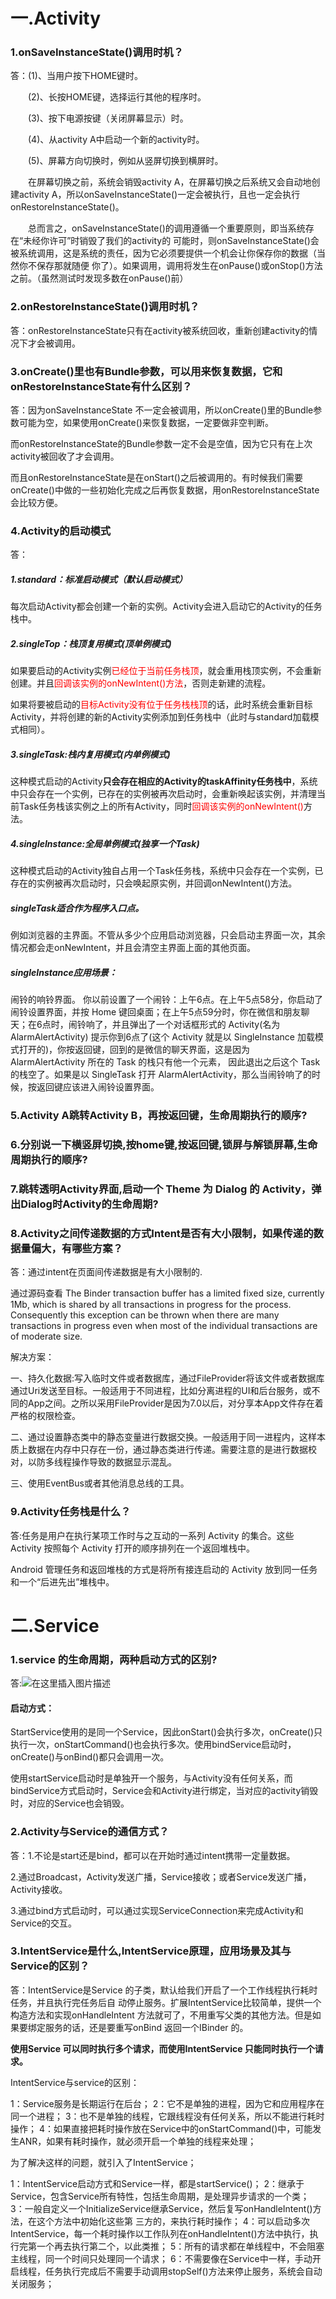 # 一.Activity

### 1.onSaveInstanceState()调用时机？

答：(1)、当用户按下HOME键时。

　　(2)、长按HOME键，选择运行其他的程序时。

　　(3)、按下电源按键（关闭屏幕显示）时。

　　(4)、从activity A中启动一个新的activity时。

　　(5)、屏幕方向切换时，例如从竖屏切换到横屏时。

　　在屏幕切换之前，系统会销毁activity A，在屏幕切换之后系统又会自动地创建activity A，所以onSaveInstanceState()一定会被执行，且也一定会执行onRestoreInstanceState()。

　　总而言之，onSaveInstanceState()的调用遵循一个重要原则，即当系统存在“未经你许可”时销毁了我们的activity的 可能时，则onSaveInstanceState()会被系统调用，这是系统的责任，因为它必须要提供一个机会让你保存你的数据（当然你不保存那就随便 你了）。如果调用，调用将发生在onPause()或onStop()方法之前。（虽然测试时发现多数在onPause()前）

### 2.onRestoreInstanceState()调用时机？

答：onRestoreInstanceState只有在activity被系统回收，重新创建activity的情况下才会被调用。



### 3.onCreate()里也有Bundle参数，可以用来恢复数据，它和onRestoreInstanceState有什么区别？

答：因为onSaveInstanceState 不一定会被调用，所以onCreate()里的Bundle参数可能为空，如果使用onCreate()来恢复数据，一定要做非空判断。

而onRestoreInstanceState的Bundle参数一定不会是空值，因为它只有在上次activity被回收了才会调用。

而且onRestoreInstanceState是在onStart()之后被调用的。有时候我们需要onCreate()中做的一些初始化完成之后再恢复数据，用onRestoreInstanceState会比较方便。



### 4.Activity的启动模式

答：

##### 1.standard：标准启动模式（默认启动模式）

 每次启动Activity都会创建一个新的实例。Activity会进入启动它的Activity的任务栈中。

##### 2.singleTop：栈顶复用模式(顶单例模式)

如果要启动的Activity实例<font color=#ff0000>已经位于当前任务栈顶</font>，就会重用栈顶实例，不会重新创建。并且<font color=#ff0000>回调该实例的onNewIntent()方法</font>，否则走新建的流程。

如果将要被启动的<font color=#ff0000>目标Activity没有位于任务栈栈顶</font>的话，此时系统会重新目标Activity，并将创建的新的Activity实例添加到任务栈中（此时与standard加载模式相同）。

##### 3.singleTask:栈内复用模式(内单例模式)

这种模式启动的Activity**只会存在相应的Activity的taskAffinity任务栈中**，系统中只会存在一个实例，已存在的实例被再次启动时，会重新唤起该实例，并清理当前Task任务栈该实例之上的所有Activity，同时<font color=#ff0000>回调该实例的onNewIntent()</font>方法。

##### 4.singleInstance:全局单例模式(独享一个Task)

这种模式启动的Activity独自占用一个Task任务栈，系统中只会存在一个实例，已存在的实例被再次启动时，只会唤起原实例，并回调onNewIntent()方法。

##### singleTask适合作为程序入口点。

例如浏览器的主界面。不管从多少个应用启动浏览器，只会启动主界面一次，其余情况都会走onNewIntent，并且会清空主界面上面的其他页面。

##### singleInstance应用场景：

闹铃的响铃界面。 你以前设置了一个闹铃：上午6点。在上午5点58分，你启动了闹铃设置界面，并按 Home 键回桌面；在上午5点59分时，你在微信和朋友聊天；在6点时，闹铃响了，并且弹出了一个对话框形式的 Activity(名为 AlarmAlertActivity) 提示你到6点了(这个 Activity 就是以 SingleInstance 加载模式打开的)，你按返回键，回到的是微信的聊天界面，这是因为 AlarmAlertActivity 所在的 Task 的栈只有他一个元素， 因此退出之后这个 Task 的栈空了。如果是以 SingleTask 打开 AlarmAlertActivity，那么当闹铃响了的时候，按返回键应该进入闹铃设置界面。



### 5.Activity A跳转Activity B，再按返回键，生命周期执行的顺序?

### 6.分别说一下横竖屏切换,按home键,按返回键,锁屏与解锁屏幕,生命周期执行的顺序?

### 7.跳转透明Activity界面,启动一个 Theme 为 Dialog 的 Activity，弹出Dialog时Activity的生命周期?



### 8.Activity之间传递数据的方式Intent是否有大小限制，如果传递的数据量偏大，有哪些方案？

答：通过intent在页面间传递数据是有大小限制的.

通过源码查看 The Binder transaction buffer has a limited fixed size, currently 1Mb, which
is shared by all transactions in progress for the process.  Consequently this
exception can be thrown when there are many transactions in progress even when
most of the individual transactions are of moderate size. 

解决方案：

一、持久化数据:写入临时文件或者数据库，通过FileProvider将该文件或者数据库通过Uri发送至目标。一般适用于不同进程，比如分离进程的UI和后台服务，或不同的App之间。之所以采用FileProvider是因为7.0以后，对分享本App文件存在着严格的权限检查。

二、通过设置静态类中的静态变量进行数据交换。一般适用于同一进程内，这样本质上数据在内存中只存在一份，通过静态类进行传递。需要注意的是进行数据校对，以防多线程操作导致的数据显示混乱。

三、使用EventBus或者其他消息总线的工具。

### 9.Activity任务栈是什么？

答:任务是用户在执行某项工作时与之互动的一系列 Activity 的集合。这些 Activity 按照每个 Activity 打开的顺序排列在一个返回堆栈中。

Android 管理任务和返回堆栈的方式是将所有接连启动的 Activity 放到同一任务和一个“后进先出”堆栈中。



# 二.Service

### 1.service 的生命周期，两种启动方式的区别?

答:![在这里插入图片描述](https://p3-juejin.byteimg.com/tos-cn-i-k3u1fbpfcp/7631e3b7e46a46b1992b630671f2fd82~tplv-k3u1fbpfcp-watermark.awebp)

#### 启动方式：

StartService使用的是同一个Service，因此onStart()会执行多次，onCreate()只执行一次，onStartCommand()也会执行多次。使用bindService启动时，onCreate()与onBind()都只会调用一次。

使用startService启动时是单独开一个服务，与Activity没有任何关系，而bindService方式启动时，Service会和Activity进行绑定，当对应的activity销毁时，对应的Service也会销毁。



### 2.Activity与Service的通信方式？

答：1.不论是start还是bind，都可以在开始时通过intent携带一定量数据。

​        2.通过Broadcast，Activity发送广播，Service接收；或者Service发送广播，Activity接收。

​        3.通过bind方式启动时，可以通过实现ServiceConnection来完成Activity和Service的交互。

### 3.IntentService是什么,IntentService原理，应用场景及其与Service的区别？

答：IntentService是Service 的子类，默认给我们开启了一个工作线程执行耗时任务，并且执行完任务后自 动停止服务。扩展IntentService比较简单，提供一个构造方法和实现onHandleIntent 方法就可了，不用重写父类的其他方法。但是如果要绑定服务的话，还是要重写onBind 返回一个IBinder 的。

**使用Service 可以同时执行多个请求，而使用IntentService 只能同时执行一个请求。**

IntentService与service的区别：

1：Service服务是长期运行在后台；
 2：它不是单独的进程，因为它和应用程序在同一个进程；
 3：也不是单独的线程，它跟线程没有任何关系，所以不能进行耗时操作；
 4：如果直接把耗时操作放在Service中的onStartCommand()中，可能发生ANR，如果有耗时操作，就必须开启一个单独的线程来处理；

为了解决这样的问题，就引入了IntentService；

 1：IntentService启动方式和Service一样，都是startService()；
 2：继承于Service，包含Service所有特性，包括生命周期，是处理异步请求的一个类；
 3：一般自定义一个InitializeService继承Service，然后复写onHandleIntent()方法，在这个方法中初始化这些第           三方的，来执行耗时操作；
 4：可以启动多次IntentService，每一个耗时操作以工作队列在onHandleIntent()方法中执行，执行完第一个再去执行第二个，以此类推；
 5：所有的请求都在单线程中，不会阻塞主线程，同一个时间只处理同一个请求；
 6：不需要像在Service中一样，手动开启线程，任务执行完成后不需要手动调用stopSelf()方法来停止服务，系统会自动关闭服务；













